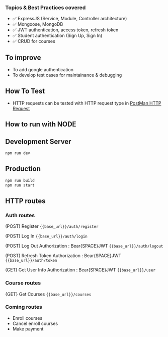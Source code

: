 ### Topics & Best Practices covered

- ✅ ExpressJS (Service, Module, Controller architecture) 
- ✅ Mongoose, MongoDB
- ✅ JWT authentication, access token, refresh token
- ✅ Student authentication (Sign Up, Sign In)
- ✅ CRUD for courses


## To improve

- To add google authentication
- To develop test cases for maintainance & debugging


## How To Test

- HTTP requests can be tested with HTTP request type in [PostMan HTTP Request](https://learning.postman.com/docs/sending-requests/create-requests/request-basics/)


## How to run with NODE


## Development Server
```bash
npm run dev
```

## Production
```bash
npm run build
npm run start
```

## HTTP routes

### Auth routes

(POST) Register
    ```{{base_url}}/auth/register```

(POST) Log In
    ```{{base_url}}/auth/login```

(POST) Log Out
Authorization : Bear{SPACE}JWT
    ```{{base_url}}/auth/logout```

(POST) Refresh Token
Authorization : Bear{SPACE}JWT
    ```{{base_url}}/auth/token```

(GET) Get User Info
Authorization : Bear{SPACE}JWT
    ```{{base_url}}/user```


### Course routes

{GET} Get Courses
    ```{{base_url}}/courses```

### Coming routes

- Enroll courses
- Cancel enroll courses
- Make payment